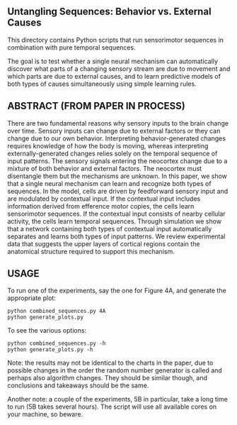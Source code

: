 
## Untangling Sequences: Behavior vs. External Causes

This directory contains Python scripts that run sensorimotor sequences
in combination with pure temporal sequences.

The goal is to test whether a single neural mechanism can
automatically discover what parts of a changing sensory stream are due
to movement and which parts are due to external causes, and to learn
predictive models of both types of causes simultaneously using simple
learning rules.

## ABSTRACT (FROM PAPER IN PROCESS)

There are two fundamental reasons why sensory inputs to the brain change
over time. Sensory inputs can change due to external factors or they can
change due to our own behavior. Interpreting behavior-generated changes
requires knowledge of how the body is moving, whereas interpreting
externally-generated changes relies solely on the temporal sequence of
input patterns. The sensory signals entering the neocortex change due to
a mixture of both behavior and external factors. The neocortex must
disentangle them but the mechanisms are unknown. In this paper, we show
that a single neural mechanism can learn and recognize both types of
sequences. In the model, cells are driven by feedforward sensory input
and are modulated by contextual input. If the contextual input includes
information derived from efference motor copies, the cells learn
sensorimotor sequences. If the contextual input consists of nearby
cellular activity, the cells learn temporal sequences. Through
simulation we show that a network containing both types of contextual
input automatically separates and learns both types of input patterns.
We review experimental data that suggests the upper layers of cortical
regions contain the anatomical structure required to support this
mechanism.

## USAGE
To run one of the experiments, say the one for Figure 4A, and generate
the appropriate plot:

    python combined_sequences.py 4A
    python generate_plots.py

To see the various options:

    python combined_sequences.py -h
    python generate_plots.py -h

Note: the results may not be identical to the charts in the paper, due
to possible changes in the order the random number generator is called
and perhaps also algorithm changes.  They should be similar though, and
conclusions and takeaways should be the same.

Another note: a couple of the experiments, 5B in particular, take a long
time to run (5B takes several hours).  The script will use all available
cores on your machine, so beware.



